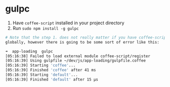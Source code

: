 # gulpc

1. Have `coffee-script` installed in your project directory
2. Run `sudo npm install -g gulpc`

```bash
# Note that the step 1. does not really matter if you have coffee-script installed
globally, however there is going to be some sort of error like this:

➜  app-loading  gulpc
[05:16:38] Failed to load external module coffee-script/register
[05:16:39] Using gulpfile ~/dev/js/app-loading/gulpfile.coffee
[05:16:39] Starting 'coffee'...
[05:16:39] Finished 'coffee' after 41 ms
[05:16:39] Starting 'default'...
[05:16:39] Finished 'default' after 15 μs
```